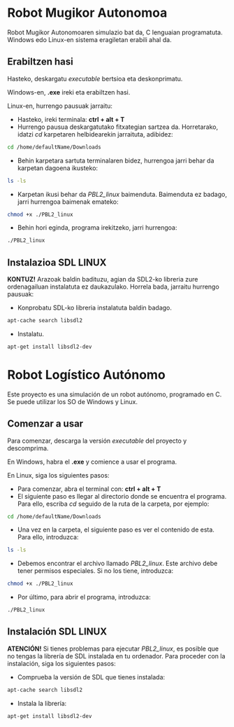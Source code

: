 # Robot Mugikor Autonomoa

Robot Mugikor Autonomoaren simulazio bat da, C lenguaian programatuta. Windows edo Linux-en sistema eragiletan erabili ahal da.

## Erabiltzen hasi

Hasteko, deskargatu *executable* bertsioa eta deskonprimatu.

Windows-en, **.exe**  ireki eta erabiltzen hasi.

Linux-en, hurrengo pausuak jarraitu:

   - Hasteko, ireki terminala: **ctrl + alt + T**
   - Hurrengo pausua deskargatutako fitxategian sartzea da. Horretarako, idatzi *cd* karpetaren helbidearekin jarraituta, adibidez:


```bash
cd /home/defaultName/Downloads
```
   - Behin karpetara sartuta terminalaren bidez, hurrengoa jarri behar da karpetan dagoena ikusteko:

```bash
ls -ls
```

   - Karpetan ikusi behar da *PBL2_linux* baimenduta. Baimenduta ez badago, jarri hurrengoa baimenak emateko:

```bash
chmod +x ./PBL2_linux
```

   - Behin hori eginda, programa irekitzeko, jarri hurrengoa:

```bash
./PBL2_linux
```

## Instalazioa SDL LINUX

**KONTUZ!** Arazoak baldin badituzu, agian da SDL2-ko libreria zure ordenagailuan instalatuta ez daukazulako. Horrela bada, jarraitu hurrengo pausuak:

- Konprobatu SDL-ko libreria instalatuta baldin badago.

```bash
apt-cache search libsdl2
```

- Instalatu.

```bash
apt-get install libsdl2-dev
```

# Robot Logístico Autónomo

Este proyecto es una simulación de un robot autónomo, programado en C. Se puede utilizar los SO de Windows y Linux.

## Comenzar a usar

Para comenzar, descarga la versión *executable* del proyecto y descomprima.

En Windows, habra el **.exe**  y comience a usar el programa.

En Linux, siga los siguientes pasos:

   - Para comenzar, abra el terminal con: **ctrl + alt + T**
   - El siguiente paso es llegar al directorio donde se encuentra el programa. Para ello, escriba *cd* seguido de la ruta de la carpeta, por ejemplo:


```bash
cd /home/defaultName/Downloads
```

   - Una vez en la carpeta, el siguiente paso es ver el contenido de esta. Para ello, introduzca:

```bash
ls -ls
```

   - Debemos encontrar el archivo llamado *PBL2_linux*. Este archivo debe tener permisos especiales. Si no los tiene, introduzca:

```bash
chmod +x ./PBL2_linux
```

   - Por último, para abrir el programa, introduzca:

```bash
./PBL2_linux
```

## Instalación SDL LINUX

**ATENCIÓN!** Si tienes problemas para ejecutar *PBL2_linux*, es posible que no tengas la librería de SDL instalada en tu ordenador. Para proceder con la instalación, siga los siguientes pasos:

- Comprueba la versión de SDL que tienes instalada:

```bash
apt-cache search libsdl2
```

- Instala la librería:

```bash
apt-get install libsdl2-dev
```
